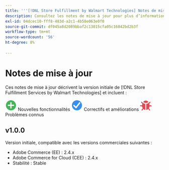 ```yaml
---
title: '''[!DNL Store Fulfillment by Walmart Technologies] Notes de mise à jour'''
description: Consultez les notes de mise à jour pour plus d’informations sur toutes les [!DNL Store Fulfillment by Walmart Technologies] versions.
exl-id: 04dcec10-fff8-483d-a2c1-4b58e063e0f0
source-git-commit: df045a8d2089bbaf2c13015cfa05c16842bd2b3f
workflow-type: tm+mt
source-wordcount: '56'
ht-degree: 8%

---
```


# Notes de mise à jour

Ces notes de mise à jour décrivent la version initiale de [!DNL Store Fulfillment Services by Walmart Technologies] et incluent :

![Nouveau](../assets/new.svg) Nouvelles fonctionnalités
![Correction d’un problème](../assets/fix.svg) Correctifs et améliorations
![Problème connu](../assets/bug.svg) Problèmes connus

## v1.0.0

Version initiale, compatible avec les versions commerciales suivantes :

* Adobe Commerce (EE) : 2.4.x
* Adobe Commerce for Cloud (CEE) : 2.4.x
* Stabilité : Stable
